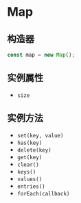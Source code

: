 # Map

## 构造器

```js
const map = new Map();
```

## 实例属性

- `size`

## 实例方法

- `set(key, value)`
- `has(key)`
- `delete(key)`
- `get(key)`
- `clear()`
- `keys()`
- `values()`
- `entries()`
- `forEach(callback)`
